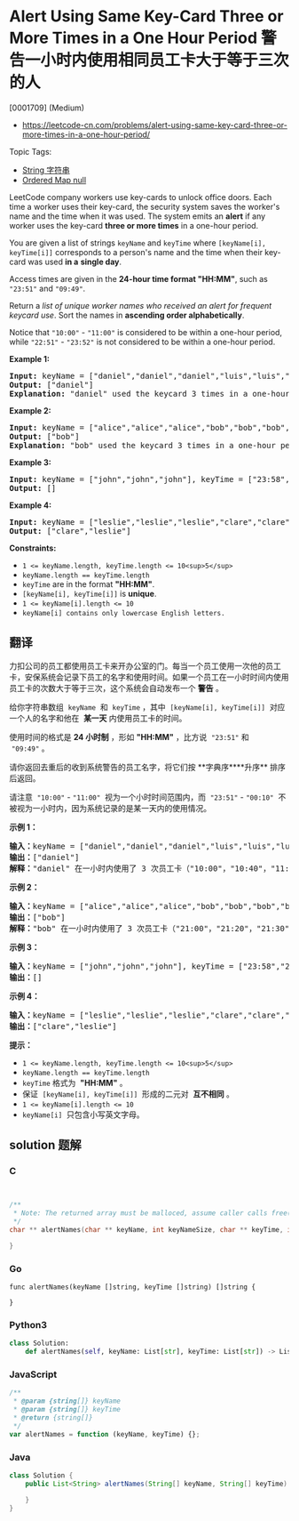 # Alert Using Same Key-Card Three or More Times in a One Hour Period 警告一小时内使用相同员工卡大于等于三次的人

[0001709] (Medium)

- https://leetcode-cn.com/problems/alert-using-same-key-card-three-or-more-times-in-a-one-hour-period/

Topic Tags:

- [String 字符串](https://leetcode-cn.com/tag/string/)
- [Ordered Map null](https://leetcode-cn.com/tag/ordered-map/)

LeetCode company workers use key-cards to unlock office doors. Each time a worker uses their key-card, the security system saves the worker's name and the time when it was used. The system emits an **alert** if any worker uses the key-card **three or more times** in a one-hour period.

You are given a list of strings `keyName` and `keyTime` where `[keyName[i], keyTime[i]]` corresponds to a person's name and the time when their key-card was used **in a** **single day**.

Access times are given in the **24-hour time format "HH:MM"**, such as `"23:51"` and `"09:49"`.

Return a _list of unique worker names who received an alert for frequent keycard use_. Sort the names in **ascending order alphabetically**.

Notice that `"10:00"` - `"11:00"` is considered to be within a one-hour period, while `"22:51"` - `"23:52"` is not considered to be within a one-hour period.

**Example 1:**

<pre><strong>Input:</strong> keyName = ["daniel","daniel","daniel","luis","luis","luis","luis"], keyTime = ["10:00","10:40","11:00","09:00","11:00","13:00","15:00"]
<strong>Output:</strong> ["daniel"]
<strong>Explanation:</strong> "daniel" used the keycard 3 times in a one-hour period ("10:00","10:40", "11:00").
</pre>

**Example 2:**

<pre><strong>Input:</strong> keyName = ["alice","alice","alice","bob","bob","bob","bob"], keyTime = ["12:01","12:00","18:00","21:00","21:20","21:30","23:00"]
<strong>Output:</strong> ["bob"]
<strong>Explanation:</strong> "bob" used the keycard 3 times in a one-hour period ("21:00","21:20", "21:30").
</pre>

**Example 3:**

<pre><strong>Input:</strong> keyName = ["john","john","john"], keyTime = ["23:58","23:59","00:01"]
<strong>Output:</strong> []
</pre>

**Example 4:**

<pre><strong>Input:</strong> keyName = ["leslie","leslie","leslie","clare","clare","clare","clare"], keyTime = ["13:00","13:20","14:00","18:00","18:51","19:30","19:49"]
<strong>Output:</strong> ["clare","leslie"]
</pre>

**Constraints:**

- `1 <= keyName.length, keyTime.length <= 10<sup>5</sup>`
- `keyName.length == keyTime.length`
- `keyTime` are in the format **"HH:MM"**.
- `[keyName[i], keyTime[i]]` is **unique**.
- `1 <= keyName[i].length <= 10`
- `keyName[i] contains only lowercase English letters.`

## 翻译

力扣公司的员工都使用员工卡来开办公室的门。每当一个员工使用一次他的员工卡，安保系统会记录下员工的名字和使用时间。如果一个员工在一小时时间内使用员工卡的次数大于等于三次，这个系统会自动发布一个 **警告** 。

给你字符串数组  `keyName`  和  `keyTime` ，其中  `[keyName[i], keyTime[i]]`  对应一个人的名字和他在  **某一天** 内使用员工卡的时间。

使用时间的格式是 **24 小时制** ，形如 **"HH:MM"** ，比方说  `"23:51"` 和  `"09:49"` 。

请你返回去重后的收到系统警告的员工名字，将它们按 **字典序\*\***升序\*\* 排序后返回。

请注意  `"10:00"` - `"11:00"`  视为一个小时时间范围内，而  `"23:51"` - `"00:10"`  不被视为一小时内，因为系统记录的是某一天内的使用情况。

**示例 1：**

<pre><strong>输入：</strong>keyName = ["daniel","daniel","daniel","luis","luis","luis","luis"], keyTime = ["10:00","10:40","11:00","09:00","11:00","13:00","15:00"]
<strong>输出：</strong>["daniel"]
<strong>解释：</strong>"daniel" 在一小时内使用了 3 次员工卡（"10:00"，"10:40"，"11:00"）。
</pre>

**示例 2：**

<pre><strong>输入：</strong>keyName = ["alice","alice","alice","bob","bob","bob","bob"], keyTime = ["12:01","12:00","18:00","21:00","21:20","21:30","23:00"]
<strong>输出：</strong>["bob"]
<strong>解释：</strong>"bob" 在一小时内使用了 3 次员工卡（"21:00"，"21:20"，"21:30"）。
</pre>

**示例 3：**

<pre><strong>输入：</strong>keyName = ["john","john","john"], keyTime = ["23:58","23:59","00:01"]
<strong>输出：</strong>[]
</pre>

**示例 4：**

<pre><strong>输入：</strong>keyName = ["leslie","leslie","leslie","clare","clare","clare","clare"], keyTime = ["13:00","13:20","14:00","18:00","18:51","19:30","19:49"]
<strong>输出：</strong>["clare","leslie"]
</pre>

**提示：**

- `1 <= keyName.length, keyTime.length <= 10<sup>5</sup>`
- `keyName.length == keyTime.length`
- `keyTime` 格式为  **"HH:MM"** 。
- 保证  `[keyName[i], keyTime[i]]`  形成的二元对  **互不相同** 。
- `1 <= keyName[i].length <= 10`
- `keyName[i]`  只包含小写英文字母。

## solution 题解

### C

```c


/**
 * Note: The returned array must be malloced, assume caller calls free().
 */
char ** alertNames(char ** keyName, int keyNameSize, char ** keyTime, int keyTimeSize, int* returnSize){

}
```

### Go

```golang
func alertNames(keyName []string, keyTime []string) []string {

}
```

### Python3

```python
class Solution:
    def alertNames(self, keyName: List[str], keyTime: List[str]) -> List[str]:
```

### JavaScript

```javascript
/**
 * @param {string[]} keyName
 * @param {string[]} keyTime
 * @return {string[]}
 */
var alertNames = function (keyName, keyTime) {};
```

### Java

```java
class Solution {
    public List<String> alertNames(String[] keyName, String[] keyTime) {

    }
}
```
